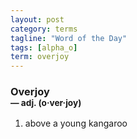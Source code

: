 ```yaml
---
layout: post
category: terms
tagline: "Word of the Day"
tags: [alpha_o]
term: overjoy
---
```


<h3>Overjoy<br/> <small>&mdash; adj. (o<span>&middot;</span>ver<span>&middot;</span>joy)</small></h3>
<p><ol>
<li>above a young kangaroo</li>
</ol></p>
